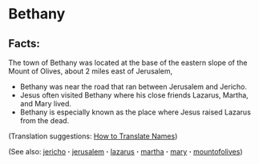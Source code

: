 # Bethany #

## Facts: ##

The town of Bethany was located at the base of the eastern slope of the Mount of Olives, about 2 miles east of Jerusalem, 

* Bethany was near the road that ran between Jerusalem and Jericho.
* Jesus often visited Bethany where his close friends Lazarus, Martha, and Mary lived.
* Bethany is especially known as the place where Jesus raised Lazarus from the dead.

(Translation suggestions: [How to Translate Names](https://git.door43.org/Door43/en-ta-translate-vol1/src/master/content/translate_names.md))

(See also: [jericho](../other/jericho.md) **·** [jerusalem](../other/jerusalem.md) **·** [lazarus](../other/lazarus.md) **·** [martha](../other/martha.md) **·** [mary](../other/mary.md) **·** [mountofolives](../other/mountofolives.md))

